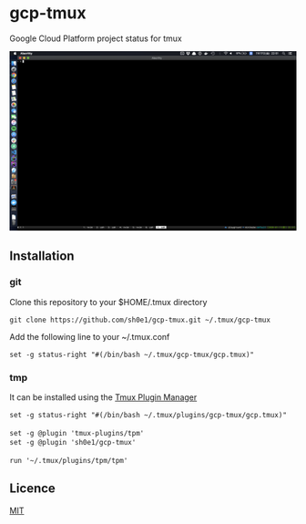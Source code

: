 # gcp-tmux

Google Cloud Platform project status for tmux

![plugin](screenshot.png)

## Installation

### git

Clone this repository to your $HOME/.tmux directory

```
git clone https://github.com/sh0e1/gcp-tmux.git ~/.tmux/gcp-tmux
```

Add the following line to your ~/.tmux.conf


```
set -g status-right "#(/bin/bash ~/.tmux/gcp-tmux/gcp.tmux)"

```

### tmp

It can be installed using the [Tmux Plugin Manager](https://github.com/tmux-plugins/tpm)

```
set -g status-right "#(/bin/bash ~/.tmux/plugins/gcp-tmux/gcp.tmux)"

set -g @plugin 'tmux-plugins/tpm'
set -g @plugin 'sh0e1/gcp-tmux'

run '~/.tmux/plugins/tpm/tpm'
```

## Licence

[MIT](https://github.com/sh0e1/gcp-tmux/blob/master/LICENSE)
